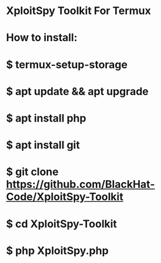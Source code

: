 # XploitSpy Toolkit For Termux

# How to install:

# $ termux-setup-storage
# $ apt update && apt upgrade
# $ apt install php
# $ apt install git
# $ git clone https://github.com/BlackHat-Code/XploitSpy-Toolkit
# $ cd XploitSpy-Toolkit
# $ php XploitSpy.php
